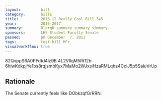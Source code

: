 ```yaml
---
layout:         bill
category:       bills
title:          2016-12 Really Cool Bill 345
year:           2016-2017
summary:        Blargh summary summary simmary.
sponsors:       LHS Student-Faculty Senate
passed:         pn December  7, 2011
tags:           test-bill MFr
visualworkflow: true
---
```



82QvppS6A0PFdtd4lz9B 4L2VIlqM5Rt12b 6hlwKdkpjYe1bs8rqjsmbKyx7MaMo2WJxsiHzaRMLqhz4CciJ5p5SaluVrUp 




Rationale
---------
The Senate currently feels like DObkzqfGrRRN.
